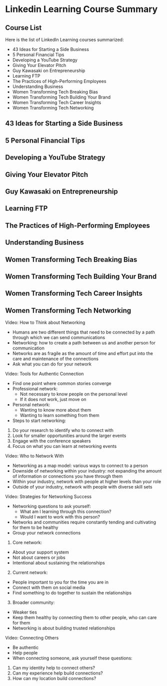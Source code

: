 # Linkedin Learning Course Summary

## Course List

Here is the list of LinkedIn Learning courses summarized:

- 43 Ideas for Starting a Side Business
- 5 Personal Financial Tips
- Developing a YouTube Strategy
- Giving Your Elevator Pitch
- Guy Kawasaki on Entrepreneurship
- Learning FTP
- The Practices of High-Performing Employees
- Understanding Business
- Women Transforming Tech Breaking Bias
- Women Transforming Tech Building Your Brand
- Women Transforming Tech Career Insights
- Women Transforming Tech Networking

## 43 Ideas for Starting a Side Business

## 5 Personal Financial Tips

## Developing a YouTube Strategy

## Giving Your Elevator Pitch

## Guy Kawasaki on Entrepreneurship

## Learning FTP

## The Practices of High-Performing Employees

## Understanding Business

## Women Transforming Tech Breaking Bias

## Women Transforming Tech Building Your Brand

## Women Transforming Tech Career Insights

## Women Transforming Tech Networking

Video: How to Think about Networking

- Humans are two different things that need to be connected by a path through which we can send communications
- Networking: how to create a path between us and another person for communication
- Networks are as fragile as the amount of time and effort put into the care and maintenance of the connections
- Ask what you can do for your network

Video: Tools for Authentic Connection

- Find one point where common stories converge
- Professional network:
  - Not necessary to know people on the personal level
  - If it does not work, just move on
- Personal network:
  - Wanting to know more about them
  - Wanting to learn something from them
- Steps to start networking:
1. Do your research to identify who to connect with
2. Look for smaller opportunities around the larger events
3. Engage with the conference speakers
4. Focus on what you can learn at networking events

Video: Who to Network With

- Networking as a map model: various ways to connect to a person 
- Downside of networking within your industry: not expanding the amount of information or connections you have through them
- Within your industry, network with people at higher levels than your role
- Outside of your industry, network with people with diverse skill sets

Video: Strategies for Networking Success

- Networking questions to ask yourself:
  - What am I learning through this connection?
  - Would I want to work with this person?
- Networks and communities require constantly tending and cultivating for them to be healthy
- Group your network connections
1. Core network:
  - About your support system
  - Not about careers or jobs
  - Intentional about sustaining the relationships
2. Current network:
  - People important to you for the time you are in
  - Connect with them on social media
  - Find something to do together to sustain the relationships
3. Broader community:
  - Weaker ties
  - Keep them healthy by connecting them to other people, who can care for them
- Networking is about building trusted relationships

Video: Connecting Others

- Be authentic
- Help people
- When connecting someone, ask yourself these questions:
1. Can my identity help to connect others?
2. Can my experience help build connections?
3. How can my location build connections?
